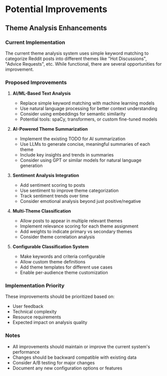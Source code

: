 # Potential Improvements

## Theme Analysis Enhancements

### Current Implementation
The current theme analysis system uses simple keyword matching to categorize Reddit posts into different themes like "Hot Discussions", "Advice Requests", etc. While functional, there are several opportunities for improvement.

### Proposed Improvements

1. **AI/ML-Based Text Analysis**
   - Replace simple keyword matching with machine learning models
   - Use natural language processing for better context understanding
   - Consider using embeddings for semantic similarity
   - Potential tools: spaCy, transformers, or custom fine-tuned models

2. **AI-Powered Theme Summarization**
   - Implement the existing TODO for AI summarization
   - Use LLMs to generate concise, meaningful summaries of each theme
   - Include key insights and trends in summaries
   - Consider using GPT or similar models for natural language generation

3. **Sentiment Analysis Integration**
   - Add sentiment scoring to posts
   - Use sentiment to improve theme categorization
   - Track sentiment trends over time
   - Consider emotional analysis beyond just positive/negative

4. **Multi-Theme Classification**
   - Allow posts to appear in multiple relevant themes
   - Implement relevance scoring for each theme assignment
   - Add weights to indicate primary vs secondary themes
   - Consider theme correlation analysis

5. **Configurable Classification System**
   - Make keywords and criteria configurable
   - Allow custom theme definitions
   - Add theme templates for different use cases
   - Enable per-audience theme customization

### Implementation Priority
These improvements should be prioritized based on:
- User feedback
- Technical complexity
- Resource requirements
- Expected impact on analysis quality

### Notes
- All improvements should maintain or improve the current system's performance
- Changes should be backward compatible with existing data
- Consider A/B testing for major changes
- Document any new configuration options or features 